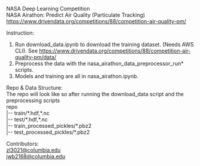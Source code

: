 NASA Deep Learning Competition  
NASA Airathon: Predict Air Quality (Particulate Tracking)  
https://www.drivendata.org/competitions/88/competition-air-quality-pm/  
  
Instruction:  
1. Run download_data.ipynb to download the training dataset. (Needs AWS CLI). See https://www.drivendata.org/competitions/88/competition-air-quality-pm/data/  
2. Preprocess the data with the nasa_airathon_data_preprocessor_run\* scripts.  
3. Models and training are all in nasa_airathon.ipynb.  
  
Repo & Data Structure:  
The repo will look like so after running the download_data script and the preprocessing scripts  
repo  
\|-- train/\*.hdf,\*.nc  
\|-- test/\*.hdf,\*.nc  
\|-- train_processed_pickles/\*.pbz2  
\|-- test_processed_pickles/\*.pbz2  
  
Contributors:  
zl3021@columbia.edu  
jwb2168@columbia.edu  
